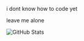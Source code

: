 i dont know how to code yet

leave me alone

![GitHub Stats](https://github-readme-stats.vercel.app/api?username=nyanvil&show_icons=true)
